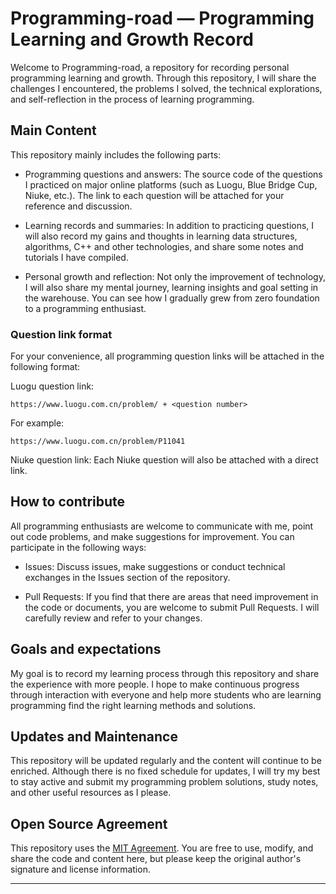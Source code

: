 # Programming-road — Programming Learning and Growth Record

Welcome to Programming-road, a repository for recording personal programming learning and growth. Through this repository, I will share the challenges I encountered, the problems I solved, the technical explorations, and self-reflection in the process of learning programming.

## Main Content

This repository mainly includes the following parts:

- Programming questions and answers: The source code of the questions I practiced on major online platforms (such as Luogu, Blue Bridge Cup, Niuke, etc.). The link to each question will be attached for your reference and discussion.

- Learning records and summaries: In addition to practicing questions, I will also record my gains and thoughts in learning data structures, algorithms, C++ and other technologies, and share some notes and tutorials I have compiled.

- Personal growth and reflection: Not only the improvement of technology, I will also share my mental journey, learning insights and goal setting in the warehouse. You can see how I gradually grew from zero foundation to a programming enthusiast.

### Question link format

For your convenience, all programming question links will be attached in the following format:

Luogu question link:
``` url
https://www.luogu.com.cn/problem/ + <question number>
```
For example:
``` url
https://www.luogu.com.cn/problem/P11041
```
Niuke question link:
Each Niuke question will also be attached with a direct link.

## How to contribute

All programming enthusiasts are welcome to communicate with me, point out code problems, and make suggestions for improvement. You can participate in the following ways:

- Issues: Discuss issues, make suggestions or conduct technical exchanges in the Issues section of the repository.

- Pull Requests: If you find that there are areas that need improvement in the code or documents, you are welcome to submit Pull Requests. I will carefully review and refer to your changes.

## Goals and expectations

My goal is to record my learning process through this repository and share the experience with more people. I hope to make continuous progress through interaction with everyone and help more students who are learning programming find the right learning methods and solutions.

## Updates and Maintenance
This repository will be updated regularly and the content will continue to be enriched. Although there is no fixed schedule for updates, I will try my best to stay active and submit my programming problem solutions, study notes, and other useful resources as I please.

## Open Source Agreement

This repository uses the [MIT Agreement](./LICENSE). You are free to use, modify, and share the code and content here, but please keep the original author's signature and license information.

---
